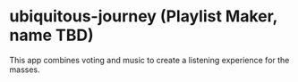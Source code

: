 # ubiquitous-journey (Playlist Maker, name TBD)

This app combines voting and music to create a listening experience for the masses. 
